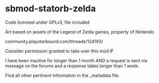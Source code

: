 # sbmod-statorb-zelda

Code licensed under GPLv3, file included

Art based on assets of the Legend of Zelda games, property of Nintendo

community.playstarbound.com/threads/124193/

Consider permission granted to take over this mod IF

I have been inactive for longer than 1 month
AND
a request is sent via message on the forums and a response takes longer than 1 week.

Find all other pertinent information in the _metadata file.


